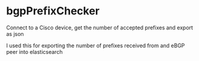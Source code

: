 # bgpPrefixChecker
Connect to a Cisco device, get the number of accepted prefixes and export as json

I used this for exporting the number of prefixes received from and eBGP peer into elasticsearch
